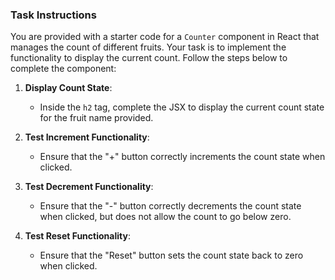 ### Task Instructions

You are provided with a starter code for a `Counter` component in React that manages the count of different fruits. Your task is to implement the functionality to display the current count. Follow the steps below to complete the component:

1. **Display Count State**:

   - Inside the `h2` tag, complete the JSX to display the current count state for the fruit name provided.

2. **Test Increment Functionality**:

   - Ensure that the "+" button correctly increments the count state when clicked.

3. **Test Decrement Functionality**:

   - Ensure that the "-" button correctly decrements the count state when clicked, but does not allow the count to go below zero.

4. **Test Reset Functionality**:
   - Ensure that the "Reset" button sets the count state back to zero when clicked.

